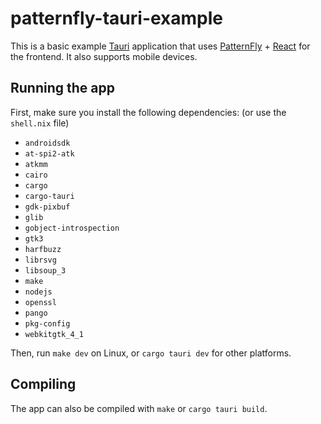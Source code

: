 # patternfly-tauri-example

This is a basic example [Tauri](https://tauri.app/) application that uses [PatternFly](https://patternfly.org/) + [React](https://react.dev/) for the frontend. It also supports mobile devices.

## Running the app
First, make sure you install the following dependencies: (or use the `shell.nix` file)
- `androidsdk`
- `at-spi2-atk`
- `atkmm`
- `cairo`
- `cargo`
- `cargo-tauri`
- `gdk-pixbuf`
- `glib`
- `gobject-introspection`
- `gtk3`
- `harfbuzz`
- `librsvg`
- `libsoup_3`
- `make`
- `nodejs`
- `openssl`
- `pango`
- `pkg-config`
- `webkitgtk_4_1`

Then, run `make dev` on Linux, or `cargo tauri dev` for other platforms.

## Compiling
The app can also be compiled with `make` or `cargo tauri build`.